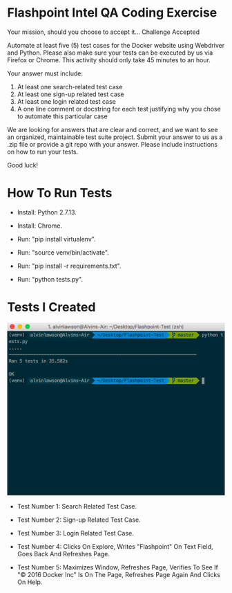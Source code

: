 # Flashpoint Intel QA Coding Exercise

Your mission, should you choose to accept it... Challenge Accepted

Automate at least five (5)  test cases for the Docker website using Webdriver and Python. Please also make sure your tests can be executed by us via Firefox or Chrome.  This activity should only take 45 minutes to an hour.

Your answer must include:
1.	At least one search-related test case
2.	At least one sign-up related test case
3.	At least one login related test case
4.	A one line comment or docstring for each test justifying why you chose to automate this particular case

We are looking for answers that are clear and correct, and we want to see an organized, maintainable test suite project.  Submit your answer to us as a .zip file or provide a git repo with your answer.  Please include instructions on how to run your tests.

Good luck!

# How To Run Tests

* Install: Python 2.7.13.

* Install: Chrome.

* Run: "pip install virtualenv".

* Run: "source venv/bin/activate".

* Run: "pip install -r requirements.txt".

* Run: "python tests.py".

# Tests I Created

![Image Tests Tests](https://raw.githubusercontent.com/al11588/Flashpoint-Test/master/tests.png?token=AFM1uCjoIG-PJ7MjyB58DCowW2JgPmX7ks5Yl74VwA%3D%3D)

* Test Number 1: Search Related Test Case.

* Test Number 2: Sign-up Related Test Case.

* Test Number 3: Login Related Test Case.

* Test Number 4: Clicks On Explore, Writes "Flashpoint" On Text Field, Goes Back And Refreshes Page.

* Test Number 5: Maximizes Window, Refreshes Page, Verifies To See If "© 2016 Docker Inc" Is On The Page, Refreshes Page Again And Clicks On Help. 



 